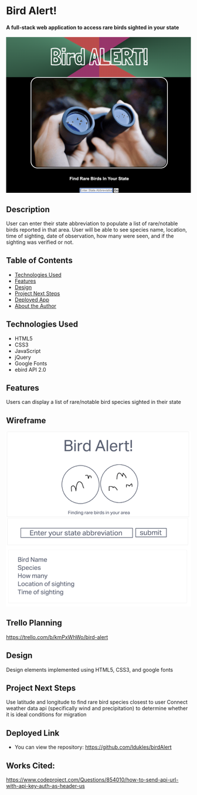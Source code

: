 # Bird Alert!

#### A full-stack web application to access rare birds sighted in your state

<img src="./img/screenShot.png" alt="bird Alert main page"/>

## Description
User can enter their state abbreviation to populate a list of rare/notable birds reported in that area. User will be able to see species name, location, time of sighting, date of observation, how many were seen, and if the sighting was verified or not.

## Table of Contents

* [Technologies Used](#technologiesused)
* [Features](#features)
* [Design](#design)
* [Project Next Steps](#nextsteps)
* [Deployed App](#deployment)
* [About the Author](#author)

## <a name="technologiesused"></a>Technologies Used
* HTML5
* CSS3
* JavaScript
* jQuery
* Google Fonts
* ebird API 2.0

## Features
Users can display a list of rare/notable bird species sighted in their state


## Wireframe
<img src ="./img/Wireframe.png" alt="wireframe"/>

## Trello Planning
https://trello.com/b/kmPxWhWo/bird-alert

## <a name="design"></a>Design
Design elements implemented using HTML5, CSS3, and google fonts

## <a name="nextsteps"></a>Project Next Steps
Use latitude and longitude to find rare bird species closest to user
Connect weather data api (specifically wind and precipitation) to determine whether it is ideal conditions for migration

## <a name="deployment"></a>Deployed Link


* You can view the repository:
https://github.com/ldukles/birdAlert


## Works Cited:
https://www.codeproject.com/Questions/854010/how-to-send-api-url-with-api-key-auth-as-header-us
